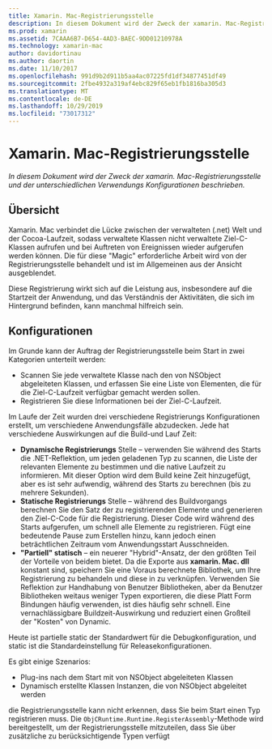 ```yaml
---
title: Xamarin. Mac-Registrierungsstelle
description: In diesem Dokument wird der Zweck der xamarin. Mac-Registrierungsstelle und der dynamischen, statischen und partiell statischen (Hybriden) Verwendungs Konfigurationen beschrieben.
ms.prod: xamarin
ms.assetid: 7CAAA6B7-D654-4AD3-BAEC-9DD01210978A
ms.technology: xamarin-mac
author: davidortinau
ms.author: daortin
ms.date: 11/10/2017
ms.openlocfilehash: 991d9b2d911b5aa4ac07225fd1df34877451df49
ms.sourcegitcommit: 2fbe4932a319af4ebc829f65eb1fb1816ba305d3
ms.translationtype: MT
ms.contentlocale: de-DE
ms.lasthandoff: 10/29/2019
ms.locfileid: "73017312"
---
```

# <a name="xamarinmac-registrar"></a>Xamarin. Mac-Registrierungsstelle

_In diesem Dokument wird der Zweck der xamarin. Mac-Registrierungsstelle und der unterschiedlichen Verwendungs Konfigurationen beschrieben._

## <a name="overview"></a>Übersicht

Xamarin. Mac verbindet die Lücke zwischen der verwalteten (.net) Welt und der Cocoa-Laufzeit, sodass verwaltete Klassen nicht verwaltete Ziel-C-Klassen aufrufen und bei Auftreten von Ereignissen wieder aufgerufen werden können. Die für diese "Magic" erforderliche Arbeit wird von der Registrierungsstelle behandelt und ist im Allgemeinen aus der Ansicht ausgeblendet.

Diese Registrierung wirkt sich auf die Leistung aus, insbesondere auf die Startzeit der Anwendung, und das Verständnis der Aktivitäten, die sich im Hintergrund befinden, kann manchmal hilfreich sein.

## <a name="configurations"></a>Konfigurationen

Im Grunde kann der Auftrag der Registrierungsstelle beim Start in zwei Kategorien unterteilt werden:

- Scannen Sie jede verwaltete Klasse nach den von NSObject abgeleiteten Klassen, und erfassen Sie eine Liste von Elementen, die für die Ziel-C-Laufzeit verfügbar gemacht werden sollen.
- Registrieren Sie diese Informationen bei der Ziel-C-Laufzeit.

Im Laufe der Zeit wurden drei verschiedene Registrierungs Konfigurationen erstellt, um verschiedene Anwendungsfälle abzudecken. Jede hat verschiedene Auswirkungen auf die Build-und Lauf Zeit:

- **Dynamische Registrierungs** Stelle – verwenden Sie während des Starts die .NET-Reflektion, um jeden geladenen Typ zu scannen, die Liste der relevanten Elemente zu bestimmen und die native Laufzeit zu informieren. Mit dieser Option wird dem Build keine Zeit hinzugefügt, aber es ist sehr aufwendig, während des Starts zu berechnen (bis zu mehrere Sekunden).
- **Statische Registrierungs** Stelle – während des Buildvorgangs berechnen Sie den Satz der zu registrierenden Elemente und generieren den Ziel-C-Code für die Registrierung. Dieser Code wird während des Starts aufgerufen, um schnell alle Elemente zu registrieren. Fügt eine bedeutende Pause zum Erstellen hinzu, kann jedoch einen beträchtlichen Zeitraum vom Anwendungsstart Ausschneiden.
- **"Partiell" statisch** – ein neuerer "Hybrid"-Ansatz, der den größten Teil der Vorteile von beidem bietet. Da die Exporte aus **xamarin. Mac. dll** konstant sind, speichern Sie eine Voraus berechnete Bibliothek, um Ihre Registrierung zu behandeln und diese in zu verknüpfen. Verwenden Sie Reflektion zur Handhabung von Benutzer Bibliotheken, aber da Benutzer Bibliotheken weitaus weniger Typen exportieren, die diese Platt Form Bindungen häufig verwenden, ist dies häufig sehr schnell. Eine vernachlässigbare Buildzeit-Auswirkung und reduziert einen Großteil der "Kosten" von Dynamic.

Heute ist partielle static der Standardwert für die Debugkonfiguration, und static ist die Standardeinstellung für Releasekonfigurationen.

Es gibt einige Szenarios:

- Plug-ins nach dem Start mit von NSObject abgeleiteten Klassen
- Dynamisch erstellte Klassen Instanzen, die von NSObject abgeleitet werden

die Registrierungsstelle kann nicht erkennen, dass Sie beim Start einen Typ registrieren muss. Die `ObjCRuntime.Runtime.RegisterAssembly`-Methode wird bereitgestellt, um der Registrierungsstelle mitzuteilen, dass Sie über zusätzliche zu berücksichtigende Typen verfügt
